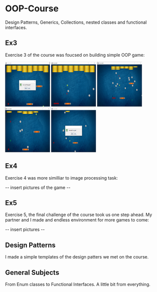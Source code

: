 # OOP-Course
Design Patterns, Generics, Collections, nested classes and functional interfaces.

## Ex3 
Exercise 3 of the course was foucsed on building simple OOP game:

 <img
  src="BrickerGame - ex3/images/Screenshot_1.png"
  alt="Alt text"
  title="Optional title"
  style="display: inline-block; margin: 0 auto;" width="145" height="145">
  <img
  src="BrickerGame - ex3/images/Screenshot_2.png"
  alt="Alt text"
  title="Optional title"
  style="display: inline-block; margin: 0 auto;" width="145" height="145">
  <img
  src="BrickerGame - ex3/images/Screenshot_4.png"
  alt="Alt text"
  title="Optional title"
  style="display: inline-block; margin: 0 auto;" width="145" height="145">
  <img
  src="BrickerGame - ex3/images/Screenshot_5.png"
  alt="Alt text"
  title="Optional title"
  style="display: inline-block; margin: 0 auto;" width="145" height="145">
  <img
  src="BrickerGame - ex3/images/Screenshot_6.png"
  alt="Alt text"
  title="Optional title"
  style="display: inline-block; margin: 0 auto;" width="145" height="145">


## Ex4 
Exercise 4 was more similliar to image processing task:

-- insert pictures of the game -- 

## Ex5
Exercise 5, the final challenge of the course took us one step ahead.
My partner and I made and endless environment for more games to come:

-- insert pictures -- 

## Design Patterns
I made a simple templates of the design patters we met on the course.

## General Subjects
From Enum classes to Functional Interfaces. A little bit from everything.
